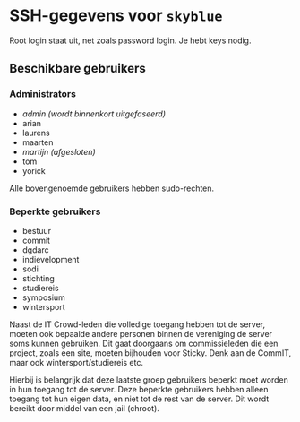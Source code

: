 # SSH-gegevens voor `skyblue`

Root login staat uit, net zoals password login. Je hebt keys nodig.

## Beschikbare gebruikers

### Administrators

- _admin (wordt binnenkort uitgefaseerd)_
- arian
- laurens
- maarten
- _martijn (afgesloten)_
- tom
- yorick

Alle bovengenoemde gebruikers hebben sudo-rechten.

### Beperkte gebruikers

 - bestuur
 - commit
 - dgdarc
 - indievelopment
 - sodi
 - stichting
 - studiereis
 - symposium
 - wintersport

Naast de IT Crowd-leden die volledige toegang hebben tot de server, moeten ook bepaalde andere personen binnen de vereniging de server soms kunnen gebruiken. Dit gaat doorgaans om commissieleden die een project, zoals een site, moeten bijhouden voor Sticky. Denk aan de CommIT, maar ook wintersport/studiereis etc.

Hierbij is belangrijk dat deze laatste groep gebruikers beperkt moet worden in hun toegang tot de server. Deze beperkte gebruikers hebben alleen toegang tot hun eigen data, en niet tot de rest van de server. Dit wordt bereikt door middel van een jail (chroot).
